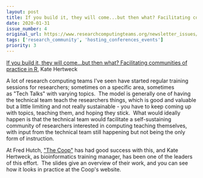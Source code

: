 ```yaml
---
layout: post
title: If you build it, they will come...but then what? Facilitating communities of practice in R, Kate Hertweck
date: 2020-01-31
issue_number: 4
original_url: https://www.researchcomputingteams.org/newsletter_issues/0004
tags: ['research_community', 'hosting_conferences_events']
priority: 3
---
```


<!-- markdownlint-disable MD033 -->
<!-- markdownlint-disable MD041 -->
<!-- markdownlint-disable MD049 -->

[If you build it, they will come...but then what? Facilitating communities of practice in R](https://www.slideshare.net/katehertweck/if-you-build-it-they-will-comebut-then-what-facilitating-communities-of-practice-in-r), Kate Hertweck

A lot of research computing teams I've seen have started regular training sessions for researchers; sometimes on a specific area, sometimes as "Tech Talks" with varying topics.  The model is generally one of having the technical team teach the researchers things, which is good and valuable but a little limiting and not really sustainable - you have to keep coming up with topics, teaching them, and hoping they stick.  What would ideally happen is that the technical team would facilitate a self-sustaining community of researchers interested in computing teaching themselves, with input from the technical team still happening but not being the only form of instruction.

At Fred Hutch, ["The](https://research.fhcrc.org/coop/en.html)[ Coop"](https://research.fhcrc.org/coop/en.html) has had good success with this, and Kate Hertweck, as bioinformatics training manager, has been one of the leaders of this effort.  The slides give an overview of their work, and you can see how it looks in practice at the Coop's website.